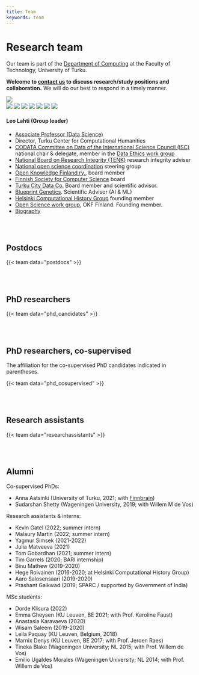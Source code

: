 ```yaml
---
title: Team
keywords: team
---
```


# Research team

Our team is part of the [Department of Computing](https://www.utu.fi/en/university/faculty-of-technology/computing) at the Faculty of Technology, University of Turku. 

**Welcome to [contact us](../contact/) to discuss research/study positions and collaboration.** We will do our best to respond in a timely manner.

<div class="col-sm-12 clearfix">

  <div class="col-sm-3 clearfix" width="400px"> 
    <img src="../img/teampic/leo_sci_crop.jpg" class="img-responsive lahti" style="float: left"/><br/>
    <div class="links-leo">
      <a href="https://twitter.com/antagomir"><img class="twitter-logo" src="../img/twitter-logo.png"/></a>
      <a href="https://github.com/openresearchlabs/"><img class="github-logo" src="../img/logo-github.png"/></a>
      <a href="https://orcid.org/0000-0001-5537-637X"><img class="orcid-logo" src="../img/orcid-logo.png"/></a>      
      <a href="https://scholar.google.com/citations?hl=en&user=mjjV-AoAAAAJ"><img class="google-scholar-logo" src="../img/google-scholar-logo.png"/></a>     
      <a href="https://publons.com/researcher/246930/leo-lahti"><img class="publon-logo" src="../img/publon-logo.png"/></a>
      <a href="https://www.ncbi.nlm.nih.gov/myncbi/1LcO5Ior1p-5d/bibliography/public/"><img class="nih-logo" src="../img/nih-logo.png"/></a>
      <a href="https://profiles.impactstory.org/u/0000-0001-5537-637X"><img class="impactstory-logo" src="../img/impactstory.png"/></a>
    </div>
  </div>

<!--  <a href="http://orcid.org/0000-0001-5537-637X"><img src='../img/orcid_qrcode_leolahti.png' title='Leo Lahti ORCID QR code 0000-0001-5537-637X' alt='ORCID: 0000-0001-5537-637X' width='33%'/></a> <a href="https://twitter.com/antagomir"><img src='../img/twitter.jpeg' title='antagomir@twitter' alt='https://twitter.com/antagomir' width='25%'/></a> -->
  
  <h4>Leo Lahti (Group leader)</h4>

  <ul style="overflow: hidden">
    <li><a href="https://www.utu.fi/en/people/leo-lahti">Associate Professor (Data Science)</a></li>
    <li>Director, Turku Center for Computational Humanities</li>    
    <li><a href="https://codata.org/finland/">CODATA Committee on Data of the International Science Council (ISC)</a> national chair & delegate, member in the <a href="https://codata.org/initiatives/working-groups/data-ethics/">Data Ethics work group</a></li>
    <li><a href="https://tenk.fi/en/research-misconduct/research-integrity-advisers">National Board on Research Integrity (TENK)</a> research integrity adviser</li>
    <li> <a href="https://avointiede.fi/fi/koordinaatio">National open science coordination</a> steering group</li>
    <li><a href="https://www.okf.fi/">Open Knowledge Finland ry.</a>, board member</li>    
    <li> <a href="http://www.tkts.fi/etusivu">Finnish Society for Computer Science</a> board</li> 
    <li><a href="https://turkucitydata.fi">Turku City Data Co.</a> Board member and scientific advisor.</li>  
    <li><a href="https://blueprintgenetics.com">Blueprint Genetics</a>. Scientific Advisor (AI & ML)</li>
    <li><a href="http://www.helsinki.fi/computational-history">Helsinki Computational History Group</a> founding member</li>      
    <li><a href="http://fi.okfn.org/wg/openscience/">Open Science work group</a>, OKF Finland. Founding member.</li>
    <li><a href="../bio_lahti">Biography</a></li>    
  </ul>
</div>

<br><br>

<!-- 
INFO for following sections: Postdocs, PhD candidates, Research assistants

Edit/add team member info in ./data/team/postdocs.yaml etc.
Add pictures in folder ./static/img/teampic 
(the format for relative URL is: "../img/teampic/[YOUR_PHOTO].jpg")

To make changes that affect all items, see following items:
./themes/hugo-universal-theme/layouts/partials/team_partial.html
./themes/hugo-universal-theme/layouts/shortcodes/team.html

Edit item styles (.flex-container, .flex-item-*) in:
./themes/hugo-universal-theme/static/css/style.default.css
-->

## Postdocs

{{< team data="postdocs" >}}

<br><br>

## PhD researchers

{{< team data="phd_candidates" >}}

<br><br>

## PhD researchers, co-supervised

The affiliation for the co-supervised PhD candidates indicated in parentheses.

{{< team data="phd_cosupervised" >}}

<br><br>

## Research assistants

{{< team data="researchassistants" >}}

<br><br>

## Alumni

Co-supervised PhDs:  
- Anna Aatsinki (University of Turku, 2021; with <a href="https://sites.utu.fi/finnbrain/en/" target="_blank">Finnbrain</a>)
- Sudarshan Shetty (Wageningen University, 2019; with Willem M de Vos)

Research assistants & interns:
- Kevin Gatel (2022; summer intern)
- Malaury Martin (2022; summer intern)
- Yagmur Simsek (2021-2022)
- Julia Matveeva (2021)
- Tom Gobardhan (2021; summer intern)
- Tim Garrels (2020; BARI internship)
- Binu Mathew (2019-2020)
- Hege Roivainen (2016-2020; at Helsinki Computational History Group)
- Aaro Salosensaari (2019-2020)
- Prashant Gaikwad (2019; SPARC / supported by Government of India)

MSc students:
- Dorde Klisura (2022)
- Emma Gheysen (KU Leuven, BE 2021; with Prof. Karoline Faust)
- Anastasia Karavaeva (2020)
- Wisam Saleem (2019-2020)
- Leila Paquay (KU Leuven, Belgium, 2018)
- Marnix Denys (KU Leuven, BE 2017; with Prof. Jeroen Raes)
- Tineka Blake (Wageningen University; NL 2015; with Prof. Willem de Vos)
- Emilio Ugaldes Morales (Wageningen University; NL 2014; with Prof. Willem de Vos)


